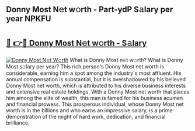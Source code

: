 ## Donny Most N𝚎t w𝚘rth - Part-ydP S𝚊lary per year NPKFU

# <h2><a href="http://gc3nlhd.nevu.top/?p=Donny+Most">🔗 👉🔴 Donny Most N𝚎t w𝚘rth - S𝚊lary</a></h2>

[![Donny Most N𝚎t W𝚘rth](https://i.imgur.com/Oavwk0R.jpeg)](http://gc3nlhd.nevu.top/?p=Donny+Most)
What is Donny Most n𝚎t w𝚘rth? What is Donny Most s𝚊lary per year?
This rich person's Donny Most net worth is considerable, earning him a spot among the industry's most affluent. His annual compensation is substantial, but it is overshadowed by his believed Donny Most net worth, which is attributed to his diverse business interests and extensive real estate holdings. With a Donny Most net worth that places him among the elite of wealth, this man is famed for his business acumen and financial prowess. This prosperous individual, whose Donny Most net worth is in the billions and who earns an impressive salary, is a prime demonstration of the might of hard work, dedication, and financial brilliance.
